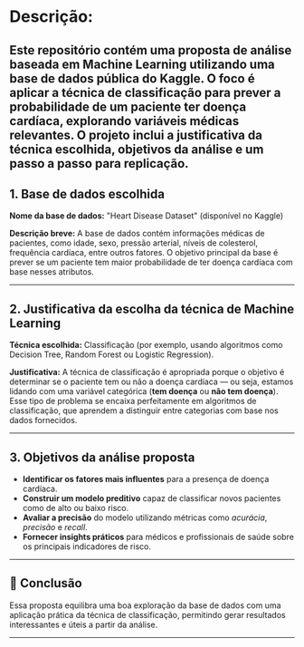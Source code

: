 # Descrição: 

## Este repositório contém uma proposta de análise baseada em Machine Learning utilizando uma base de dados pública do Kaggle. O foco é aplicar a técnica de classificação para prever a probabilidade de um paciente ter doença cardíaca, explorando variáveis médicas relevantes. O projeto inclui a justificativa da técnica escolhida, objetivos da análise e um passo a passo para replicação.

## 1. Base de dados escolhida
**Nome da base de dados:** "Heart Disease Dataset" (disponível no Kaggle)

**Descrição breve:**
A base de dados contém informações médicas de pacientes, como idade, sexo, pressão arterial, níveis de colesterol, frequência cardíaca, entre outros fatores. O objetivo principal da base é prever se um paciente tem maior probabilidade de ter doença cardíaca com base nesses atributos.

---

## 2. Justificativa da escolha da técnica de Machine Learning
**Técnica escolhida:** Classificação (por exemplo, usando algoritmos como Decision Tree, Random Forest ou Logistic Regression).

**Justificativa:**
A técnica de classificação é apropriada porque o objetivo é determinar se o paciente tem ou não a doença cardíaca — ou seja, estamos lidando com uma variável categórica (**tem doença** ou **não tem doença**). Esse tipo de problema se encaixa perfeitamente em algoritmos de classificação, que aprendem a distinguir entre categorias com base nos dados fornecidos.

---

## 3. Objetivos da análise proposta
- **Identificar os fatores mais influentes** para a presença de doença cardíaca.
- **Construir um modelo preditivo** capaz de classificar novos pacientes como de alto ou baixo risco.
- **Avaliar a precisão** do modelo utilizando métricas como *acurácia*, *precisão* e *recall*.
- **Fornecer insights práticos** para médicos e profissionais de saúde sobre os principais indicadores de risco.

---

## 🎯 Conclusão
Essa proposta equilibra uma boa exploração da base de dados com uma aplicação prática da técnica de classificação, permitindo gerar resultados interessantes e úteis a partir da análise.

---
